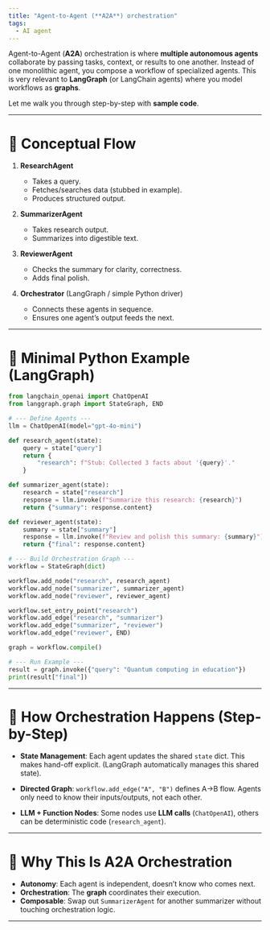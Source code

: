 ```yaml
---
title: "Agent-to-Agent (**A2A**) orchestration"
tags:
  - AI agent
---
```


Agent-to-Agent (**A2A**) orchestration is where **multiple autonomous agents** collaborate by passing tasks, context, or results to one another. Instead of one monolithic agent, you compose a workflow of specialized agents. This is very relevant to **LangGraph** (or LangChain agents) where you model workflows as **graphs**.

Let me walk you through step-by-step with **sample code**.

---

# 🔹 Conceptual Flow

1. **ResearchAgent**

   * Takes a query.
   * Fetches/searches data (stubbed in example).
   * Produces structured output.

2. **SummarizerAgent**

   * Takes research output.
   * Summarizes into digestible text.

3. **ReviewerAgent**

   * Checks the summary for clarity, correctness.
   * Adds final polish.

4. **Orchestrator** (LangGraph / simple Python driver)

   * Connects these agents in sequence.
   * Ensures one agent’s output feeds the next.

---

# 🔹 Minimal Python Example (LangGraph)

```python
from langchain_openai import ChatOpenAI
from langgraph.graph import StateGraph, END

# --- Define Agents ---
llm = ChatOpenAI(model="gpt-4o-mini")

def research_agent(state):
    query = state["query"]
    return {
        "research": f"Stub: Collected 3 facts about '{query}'."
    }

def summarizer_agent(state):
    research = state["research"]
    response = llm.invoke(f"Summarize this research: {research}")
    return {"summary": response.content}

def reviewer_agent(state):
    summary = state["summary"]
    response = llm.invoke(f"Review and polish this summary: {summary}")
    return {"final": response.content}

# --- Build Orchestration Graph ---
workflow = StateGraph(dict)

workflow.add_node("research", research_agent)
workflow.add_node("summarizer", summarizer_agent)
workflow.add_node("reviewer", reviewer_agent)

workflow.set_entry_point("research")
workflow.add_edge("research", "summarizer")
workflow.add_edge("summarizer", "reviewer")
workflow.add_edge("reviewer", END)

graph = workflow.compile()

# --- Run Example ---
result = graph.invoke({"query": "Quantum computing in education"})
print(result["final"])
```

---

# 🔹 How Orchestration Happens (Step-by-Step)

* **State Management**:
  Each agent updates the shared `state` dict. This makes hand-off explicit.
  (LangGraph automatically manages this shared state).

* **Directed Graph**:
  `workflow.add_edge("A", "B")` defines A→B flow.
  Agents only need to know their inputs/outputs, not each other.

* **LLM + Function Nodes**:
  Some nodes use **LLM calls** (`ChatOpenAI`), others can be deterministic code (`research_agent`).

---

# 🔹 Why This Is A2A Orchestration

* **Autonomy**: Each agent is independent, doesn’t know who comes next.
* **Orchestration**: The **graph** coordinates their execution.
* **Composable**: Swap out `SummarizerAgent` for another summarizer without touching orchestration logic.

---
